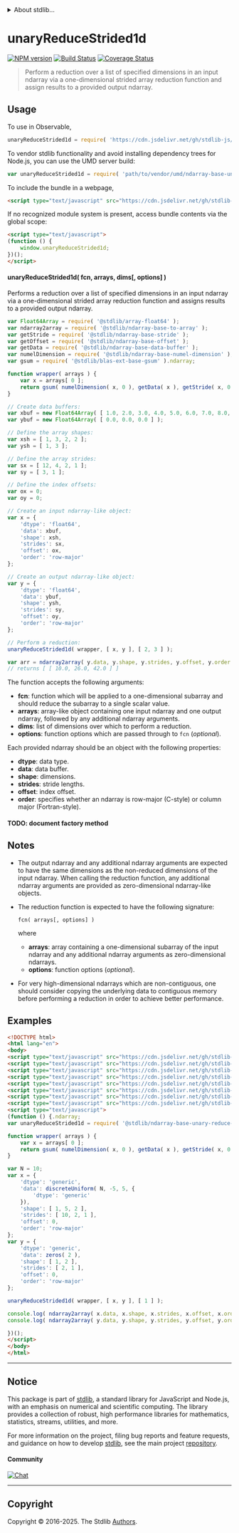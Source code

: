 <!--

@license Apache-2.0

Copyright (c) 2025 The Stdlib Authors.

Licensed under the Apache License, Version 2.0 (the "License");
you may not use this file except in compliance with the License.
You may obtain a copy of the License at

   http://www.apache.org/licenses/LICENSE-2.0

Unless required by applicable law or agreed to in writing, software
distributed under the License is distributed on an "AS IS" BASIS,
WITHOUT WARRANTIES OR CONDITIONS OF ANY KIND, either express or implied.
See the License for the specific language governing permissions and
limitations under the License.

-->


<details>
  <summary>
    About stdlib...
  </summary>
  <p>We believe in a future in which the web is a preferred environment for numerical computation. To help realize this future, we've built stdlib. stdlib is a standard library, with an emphasis on numerical and scientific computation, written in JavaScript (and C) for execution in browsers and in Node.js.</p>
  <p>The library is fully decomposable, being architected in such a way that you can swap out and mix and match APIs and functionality to cater to your exact preferences and use cases.</p>
  <p>When you use stdlib, you can be absolutely certain that you are using the most thorough, rigorous, well-written, studied, documented, tested, measured, and high-quality code out there.</p>
  <p>To join us in bringing numerical computing to the web, get started by checking us out on <a href="https://github.com/stdlib-js/stdlib">GitHub</a>, and please consider <a href="https://opencollective.com/stdlib">financially supporting stdlib</a>. We greatly appreciate your continued support!</p>
</details>

# unaryReduceStrided1d

[![NPM version][npm-image]][npm-url] [![Build Status][test-image]][test-url] [![Coverage Status][coverage-image]][coverage-url] <!-- [![dependencies][dependencies-image]][dependencies-url] -->

> Perform a reduction over a list of specified dimensions in an input ndarray via a one-dimensional strided array reduction function and assign results to a provided output ndarray.

<section class="intro">

</section>

<!-- /.intro -->



<section class="usage">

## Usage

To use in Observable,

```javascript
unaryReduceStrided1d = require( 'https://cdn.jsdelivr.net/gh/stdlib-js/ndarray-base-unary-reduce-strided1d@umd/browser.js' )
```

To vendor stdlib functionality and avoid installing dependency trees for Node.js, you can use the UMD server build:

```javascript
var unaryReduceStrided1d = require( 'path/to/vendor/umd/ndarray-base-unary-reduce-strided1d/index.js' )
```

To include the bundle in a webpage,

```html
<script type="text/javascript" src="https://cdn.jsdelivr.net/gh/stdlib-js/ndarray-base-unary-reduce-strided1d@umd/browser.js"></script>
```

If no recognized module system is present, access bundle contents via the global scope:

```html
<script type="text/javascript">
(function () {
    window.unaryReduceStrided1d;
})();
</script>
```

#### unaryReduceStrided1d( fcn, arrays, dims\[, options] )

Performs a reduction over a list of specified dimensions in an input ndarray via a one-dimensional strided array reduction function and assigns results to a provided output ndarray.

<!-- eslint-disable max-len -->

```javascript
var Float64Array = require( '@stdlib/array-float64' );
var ndarray2array = require( '@stdlib/ndarray-base-to-array' );
var getStride = require( '@stdlib/ndarray-base-stride' );
var getOffset = require( '@stdlib/ndarray-base-offset' );
var getData = require( '@stdlib/ndarray-base-data-buffer' );
var numelDimension = require( '@stdlib/ndarray-base-numel-dimension' );
var gsum = require( '@stdlib/blas-ext-base-gsum' ).ndarray;

function wrapper( arrays ) {
    var x = arrays[ 0 ];
    return gsum( numelDimension( x, 0 ), getData( x ), getStride( x, 0 ), getOffset( x ) );
}

// Create data buffers:
var xbuf = new Float64Array( [ 1.0, 2.0, 3.0, 4.0, 5.0, 6.0, 7.0, 8.0, 9.0, 10.0, 11.0, 12.0 ] );
var ybuf = new Float64Array( [ 0.0, 0.0, 0.0 ] );

// Define the array shapes:
var xsh = [ 1, 3, 2, 2 ];
var ysh = [ 1, 3 ];

// Define the array strides:
var sx = [ 12, 4, 2, 1 ];
var sy = [ 3, 1 ];

// Define the index offsets:
var ox = 0;
var oy = 0;

// Create an input ndarray-like object:
var x = {
    'dtype': 'float64',
    'data': xbuf,
    'shape': xsh,
    'strides': sx,
    'offset': ox,
    'order': 'row-major'
};

// Create an output ndarray-like object:
var y = {
    'dtype': 'float64',
    'data': ybuf,
    'shape': ysh,
    'strides': sy,
    'offset': oy,
    'order': 'row-major'
};

// Perform a reduction:
unaryReduceStrided1d( wrapper, [ x, y ], [ 2, 3 ] );

var arr = ndarray2array( y.data, y.shape, y.strides, y.offset, y.order );
// returns [ [ 10.0, 26.0, 42.0 ] ]
```

The function accepts the following arguments:

-   **fcn**: function which will be applied to a one-dimensional subarray and should reduce the subarray to a single scalar value.
-   **arrays**: array-like object containing one input ndarray and one output ndarray, followed by any additional ndarray arguments.
-   **dims**: list of dimensions over which to perform a reduction.
-   **options**: function options which are passed through to `fcn` (_optional_).

Each provided ndarray should be an object with the following properties:

-   **dtype**: data type.
-   **data**: data buffer.
-   **shape**: dimensions.
-   **strides**: stride lengths.
-   **offset**: index offset.
-   **order**: specifies whether an ndarray is row-major (C-style) or column major (Fortran-style).

#### TODO: document factory method

</section>

<!-- /.usage -->

<section class="notes">

## Notes

-   The output ndarray and any additional ndarray arguments are expected to have the same dimensions as the non-reduced dimensions of the input ndarray. When calling the reduction function, any additional ndarray arguments are provided as zero-dimensional ndarray-like objects.

-   The reduction function is expected to have the following signature:

    ```text
    fcn( arrays[, options] )
    ```

    where

    -   **arrays**: array containing a one-dimensional subarray of the input ndarray and any additional ndarray arguments as zero-dimensional ndarrays.
    -   **options**: function options (_optional_).

-   For very high-dimensional ndarrays which are non-contiguous, one should consider copying the underlying data to contiguous memory before performing a reduction in order to achieve better performance.

</section>

<!-- /.notes -->

<section class="examples">

## Examples

<!-- eslint no-undef: "error" -->

```html
<!DOCTYPE html>
<html lang="en">
<body>
<script type="text/javascript" src="https://cdn.jsdelivr.net/gh/stdlib-js/random-array-discrete-uniform@umd/browser.js"></script>
<script type="text/javascript" src="https://cdn.jsdelivr.net/gh/stdlib-js/array-base-zeros@umd/browser.js"></script>
<script type="text/javascript" src="https://cdn.jsdelivr.net/gh/stdlib-js/ndarray-base-to-array@umd/browser.js"></script>
<script type="text/javascript" src="https://cdn.jsdelivr.net/gh/stdlib-js/ndarray-base-numel-dimension@umd/browser.js"></script>
<script type="text/javascript" src="https://cdn.jsdelivr.net/gh/stdlib-js/ndarray-base-data-buffer@umd/browser.js"></script>
<script type="text/javascript" src="https://cdn.jsdelivr.net/gh/stdlib-js/ndarray-base-stride@umd/browser.js"></script>
<script type="text/javascript" src="https://cdn.jsdelivr.net/gh/stdlib-js/ndarray-base-offset@umd/browser.js"></script>
<script type="text/javascript" src="https://cdn.jsdelivr.net/gh/stdlib-js/blas-ext-base-gsum@umd/browser.js"></script>
<script type="text/javascript">
(function () {.ndarray;
var unaryReduceStrided1d = require( '@stdlib/ndarray-base-unary-reduce-strided1d' );

function wrapper( arrays ) {
    var x = arrays[ 0 ];
    return gsum( numelDimension( x, 0 ), getData( x ), getStride( x, 0 ), getOffset( x ) ); // eslint-disable-line max-len
}

var N = 10;
var x = {
    'dtype': 'generic',
    'data': discreteUniform( N, -5, 5, {
        'dtype': 'generic'
    }),
    'shape': [ 1, 5, 2 ],
    'strides': [ 10, 2, 1 ],
    'offset': 0,
    'order': 'row-major'
};
var y = {
    'dtype': 'generic',
    'data': zeros( 2 ),
    'shape': [ 1, 2 ],
    'strides': [ 2, 1 ],
    'offset': 0,
    'order': 'row-major'
};

unaryReduceStrided1d( wrapper, [ x, y ], [ 1 ] );

console.log( ndarray2array( x.data, x.shape, x.strides, x.offset, x.order ) );
console.log( ndarray2array( y.data, y.shape, y.strides, y.offset, y.order ) );

})();
</script>
</body>
</html>
```

</section>

<!-- /.examples -->

<!-- Section for related `stdlib` packages. Do not manually edit this section, as it is automatically populated. -->

<section class="related">

</section>

<!-- /.related -->


<section class="main-repo" >

* * *

## Notice

This package is part of [stdlib][stdlib], a standard library for JavaScript and Node.js, with an emphasis on numerical and scientific computing. The library provides a collection of robust, high performance libraries for mathematics, statistics, streams, utilities, and more.

For more information on the project, filing bug reports and feature requests, and guidance on how to develop [stdlib][stdlib], see the main project [repository][stdlib].

#### Community

[![Chat][chat-image]][chat-url]

---

## Copyright

Copyright &copy; 2016-2025. The Stdlib [Authors][stdlib-authors].

</section>

<!-- /.stdlib -->

<!-- Section for all links. Make sure to keep an empty line after the `section` element and another before the `/section` close. -->

<section class="links">

[npm-image]: http://img.shields.io/npm/v/@stdlib/ndarray-base-unary-reduce-strided1d.svg
[npm-url]: https://npmjs.org/package/@stdlib/ndarray-base-unary-reduce-strided1d

[test-image]: https://github.com/stdlib-js/ndarray-base-unary-reduce-strided1d/actions/workflows/test.yml/badge.svg?branch=main
[test-url]: https://github.com/stdlib-js/ndarray-base-unary-reduce-strided1d/actions/workflows/test.yml?query=branch:main

[coverage-image]: https://img.shields.io/codecov/c/github/stdlib-js/ndarray-base-unary-reduce-strided1d/main.svg
[coverage-url]: https://codecov.io/github/stdlib-js/ndarray-base-unary-reduce-strided1d?branch=main

<!--

[dependencies-image]: https://img.shields.io/david/stdlib-js/ndarray-base-unary-reduce-strided1d.svg
[dependencies-url]: https://david-dm.org/stdlib-js/ndarray-base-unary-reduce-strided1d/main

-->

[chat-image]: https://img.shields.io/gitter/room/stdlib-js/stdlib.svg
[chat-url]: https://app.gitter.im/#/room/#stdlib-js_stdlib:gitter.im

[stdlib]: https://github.com/stdlib-js/stdlib

[stdlib-authors]: https://github.com/stdlib-js/stdlib/graphs/contributors

[umd]: https://github.com/umdjs/umd
[es-module]: https://developer.mozilla.org/en-US/docs/Web/JavaScript/Guide/Modules

[deno-url]: https://github.com/stdlib-js/ndarray-base-unary-reduce-strided1d/tree/deno
[deno-readme]: https://github.com/stdlib-js/ndarray-base-unary-reduce-strided1d/blob/deno/README.md
[umd-url]: https://github.com/stdlib-js/ndarray-base-unary-reduce-strided1d/tree/umd
[umd-readme]: https://github.com/stdlib-js/ndarray-base-unary-reduce-strided1d/blob/umd/README.md
[esm-url]: https://github.com/stdlib-js/ndarray-base-unary-reduce-strided1d/tree/esm
[esm-readme]: https://github.com/stdlib-js/ndarray-base-unary-reduce-strided1d/blob/esm/README.md
[branches-url]: https://github.com/stdlib-js/ndarray-base-unary-reduce-strided1d/blob/main/branches.md

</section>

<!-- /.links -->
